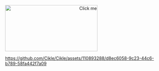 <div align="right" style="display: inline-block;">
  <a href="https://github.com/cikle" target="_blank">
    <img src="https://github.com/Cikle/Cikle/assets/110893288/254b901f-4644-48b9-93a4-b36d104adf2f" alt="Click me" style="width: 300px; height: 150px;">
  </a>
</div>




https://github.com/Cikle/Cikle/assets/110893288/d8ec6058-9c23-44c6-b789-58fa442f7a09

